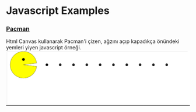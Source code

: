 Javascript Examples
========

### <a href = "Pacman"> Pacman </a>
Html Canvas kullanarak Pacman'i çizen, ağzını açıp kapadıkça önündeki yemleri yiyen javascript örneği.
![](Pacman/PacmanGif.gif)
